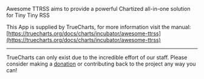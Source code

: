 Awesome TTRSS aims to provide a powerful Chartized all-in-one solution for Tiny Tiny RSS

This App is supplied by TrueCharts, for more information visit the manual: [https://truecharts.org/docs/charts/incubator/awesome-ttrss](https://truecharts.org/docs/charts/incubator/awesome-ttrss)

---

TrueCharts can only exist due to the incredible effort of our staff.
Please consider making a [donation](https://truecharts.org/docs/about/sponsor) or contributing back to the project any way you can!
